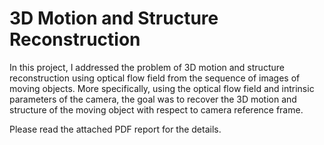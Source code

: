 # 3D Motion and Structure Reconstruction

In this project, I addressed the problem of 3D motion and structure reconstruction
using optical flow field from the sequence of images of moving objects. More specifically,
using the optical flow field and intrinsic parameters of the camera, the goal was to
recover the 3D motion and structure of the moving object with respect to camera
reference frame. 

Please read the attached PDF report for the details. 
